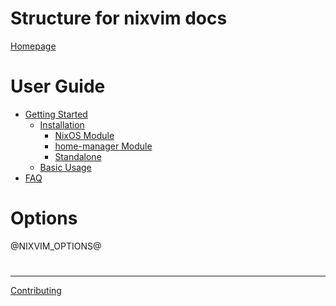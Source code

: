 # Structure for nixvim docs

[Homepage](./homepage.md)

# User Guide

- [Getting Started](./pages/getting-started/index.md)
  - [Installation](./pages/getting-started/installation/index.md)
    - [NixOS Module](./pages/getting-started/installation/nixos-module.md)
    - [home-manager Module](./pages/getting-started/installation/home-manager-module.md)
    - [Standalone](./pages/getting-started/installation/standalone.md)
  - [Basic Usage](./pages/getting-started/basic-usage.md)
- [FAQ](./pages/FAQ.md)

# Options

@NIXVIM_OPTIONS@

#

---

[Contributing](./CONTRIBUTING.md)

